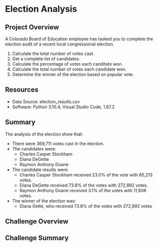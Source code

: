 # Election Analysis

## Project Overview
A Colorado Board of Education employee has tasked you to complete the election audit of a recent local congressional election. 

1. Calculate the total number of votes cast.
2. Get a complete list of candidates.
3. Calculate the percentage of votes each canditate won.
4. Calculate the total number of votes each candidate won.
5. Determine the winner of the election based on popular vote.

## Resources
- Data Source: election_results.csv
- Software: Python 3.10.4, Visual Studio Code, 1.67.2

## Summary
The analysis of the election show that: 
- There were 369,711 votes cast in the election.
- The candidates were:
    - Charles Casper Stockham
    - Diana DeGette
    - Raymon Anthony Doane
- The candidate results were: 
    - Charles Casper Stockham received 23.0% of the vote with 85,213 votes. 
    - Diana DeGette received 73.8% of the votes with 272,892 votes.
    - Raymon Anthony Doane received 3.1% of the votes with 11,606 votes.
 - The winner of the election was:
    - Diana Gette, who received 73.8% of the votes with 272,892 votes


## Challenge Overview

## Challenge Summary
